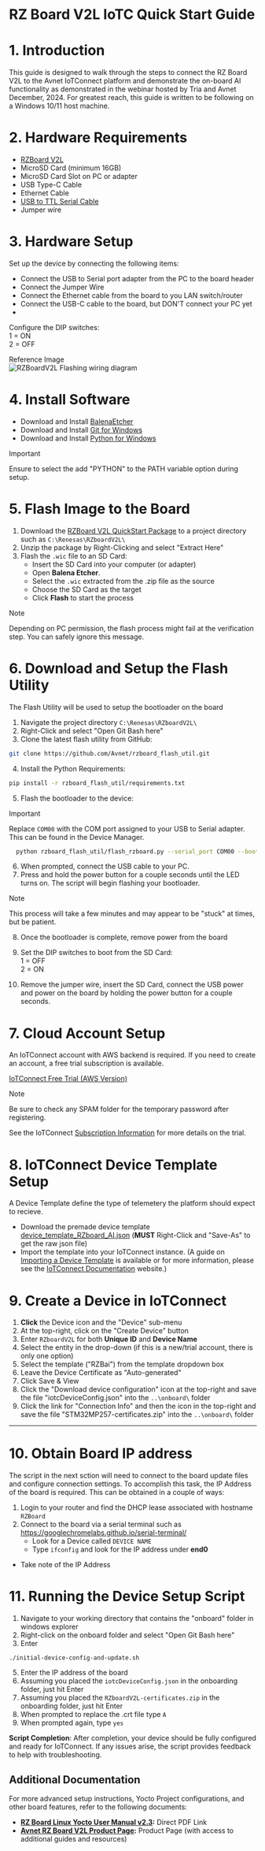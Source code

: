 # RZ Board V2L IoTC Quick Start Guide

# 1. Introduction
This guide is designed to walk through the steps to connect the RZ Board V2L to the Avnet IoTConnect platform and demonstrate the on-board AI functionality as demonstrated in the webinar hosted by Tria and Avnet December, 2024. For greatest reach, this guide is written to be following on a Windows 10/11 host machine.

# 2. Hardware Requirements
* [RZBoard V2L](https://www.avnet.com/wps/portal/us/products/avnet-boards/avnet-board-families/rzboard-v2l)
* MicroSD Card (minimum 16GB)
* MicroSD Card Slot on PC or adapter
* USB Type-C Cable
* Ethernet Cable
* [USB to TTL Serial Cable](https://www.amazon.com/s?k=usb+to+ttl+serial+cable)
* Jumper wire

# 3. Hardware Setup
Set up the device by connecting the following items:
* Connect the USB to Serial port adapter from the PC to the board header
* Connect the Jumper Wire
* Connect the Ethernet cable from the board to you LAN switch/router
* Connect the USB-C cable to the board, but DON'T connect your PC yet
*

Configure the DIP switches:  
1 = ON  
2 = OFF  

Reference Image  
![RZBoardV2L Flashing wiring diagram](https://hackster.imgix.net/uploads/attachments/1634133/image_Epd2Fx4Hue.png?auto=compress%2Cformat&w=740&h=555&fit=max)


# 4. Install Software
* Download and Install [BalenaEtcher](https://www.balena.io/etcher)
* Download and Install [Git for Windows](https://gitforwindows.org/)
* Download and Install [Python for Windows](https://www.python.org/downloads/)
> [!IMPORTANT]
> Ensure to select the add "PYTHON" to the PATH variable option during setup.
 
 
# 5. Flash Image to the Board

1. Download the [RZBoard V2L QuickStart Package](./README.md) to a project directory such as `C:\Renesas\RZboardV2L\`
2. Unzip the package by Right-Clicking and select "Extract Here"
3. Flash the `.wic` file to an SD Card:
    * Insert the SD Card into your computer (or adapter)
    * Open **Balena Etcher**.
    * Select the `.wic` extracted from the .zip file as the source
    * Choose the SD Card as the target
    * Click **Flash** to start the process
> [!NOTE]
> Depending on PC permission, the flash process might fail at the verification step.  You can safely ignore this message.
    

# 6. Download and Setup the Flash Utility
The Flash Utility will be used to setup the bootloader on the board

1. Navigate the project directory `C:\Renesas\RZboardV2L\`
2. Right-Click and select "Open Git Bash here"
3. Clone the latest flash utility from GitHub:  
```bash
git clone https://github.com/Avnet/rzboard_flash_util.git
```

4. Install the Python Requirements:
```bash
pip install -r rzboard_flash_util/requirements.txt
```

5. Flash the bootloader to the device:
>[!IMPORTANT]
>Replace `COM00` with the COM port assigned to your USB to Serial adapter.  This can be found in the Device Manager.
```bash
  python rzboard_flash_util/flash_rzboard.py --serial_port COM00 --bootloader --image_path .
```

6. When prompted, connect the USB cable to your PC.
7. Press and hold the power button for a couple seconds until the LED turns on. The script will begin flashing your bootloader.

> [!NOTE]
> This process will take a few minutes and may appear to be "stuck" at times, but be patient.

8. Once the bootloader is complete, remove power from the board
9. Set the DIP switches to boot from the SD Card:  
1 = OFF  
2 = ON  

10. Remove the jumper wire, insert the SD Card, connect the USB power and power on the board by holding the power button for a couple seconds.

# 7. Cloud Account Setup
An IoTConnect account with AWS backend is required.  If you need to create an account, a free trial subscription is available.

[IoTConnect Free Trial (AWS Version)](https://subscription.iotconnect.io/subscribe?cloud=aws)

> [!NOTE]
> Be sure to check any SPAM folder for the temporary password after registering.

See the IoTConnect [Subscription Information](https://github.com/avnet-iotconnect/avnet-iotconnect.github.io/blob/main/documentation/iotconnect/subscription/subscription.md) for more details on the trial.

# 8. IoTConnect Device Template Setup
A Device Template define the type of telemetery the platform should expect to recieve.
* Download the premade device template [device_template_RZboard_AI.json](https://github.com/avnet-iotconnect/meta-iotconnect-docs/blob/main/QuickStart/Renesas/RZBoard-V2L/demo-iotc-ai-camera/templates/device_template_RZboard_AI.json?raw=1) (**MUST** Right-Click and "Save-As" to get the raw json file)
* Import the template into your IoTConnect instance. (A guide on [Importing a Device Template](https://github.com/avnet-iotconnect/avnet-iotconnect.github.io/blob/main/documentation/iotconnect/import_device_template.md) is available or for more information, please see the [IoTConnect Documentation](https://docs.iotconnect.io/iotconnect/) website.)

# 9. Create a Device in IoTConnect

1. **Click** the Device icon and the "Device" sub-menu
2. At the top-right, click on the "Create Device" button
3. Enter `RZboardV2L` for both **Unique ID** and **Device Name**
4. Select the entity in the drop-down (if this is a new/trial account, there is only one option)
5. Select the template ("RZBai") from the template dropdown box
6. Leave the Device Certificate as "Auto-generated"
7. Click Save & View
8. Click the "Download device configuration" icon at the top-right and save the file "iotcDeviceConfig.json" into the `..\onboard\` folder
9. Click the link for "Connection Info" and then the icon in the top-right and save the file "STM32MP257-certificates.zip" into the `..\onboard\` folder

---

# 10. Obtain Board IP address
The script in the next sction will need to connect to the board update files and configure connection settings.
To accomplish this task, the IP Address of the board is required.  This can be obtained in a couple of ways:
1. Login to your router and find the DHCP lease associated with hostname `RZBoard`
2. Connect to the board via a serial terminal such as https://googlechromelabs.github.io/serial-terminal/
   * Look for a Device called `DEVICE NAME`
   * Type `ifconfig` and look for the IP address under **end0**

* Take note of the IP Address

# 11. Running the Device Setup Script

1. Navigate to your working directory that contains the "onboard" folder in windows explorer
2. Right-click on the onboard folder and select "Open Git Bash here"
3. Enter
```
./initial-device-config-and-update.sh
```
5. Enter the IP address of the board
6. Assuming you placed the `iotcDeviceConfig.json` in the onboarding folder, just hit Enter
7. Assuming you placed the `RZboardV2L-certificates.zip` in the onboarding folder, just hit Enter
8. When prompted to replace the .crt file type `A`
9. When prompted again, type `yes`

**Script Completion**: After completion, your device should be fully configured and ready for IoTConnect. If any issues arise, the script provides feedback to help with troubleshooting.

## Additional Documentation

For more advanced setup instructions, Yocto Project configurations, and other board features, refer to the following documents:

- **[RZ Board Linux Yocto User Manual v2.3](https://www.avnet.com/wps/wcm/connect/onesite/9fe02bc9-8335-4da2-924a-1bdde941e534/RzBoard-Linux-Yocto-UserManual-v2.3.pdf):** Direct PDF Link
- **[Avnet RZ Board V2L Product Page](https://www.avnet.com/wps/portal/us/products/avnet-boards/avnet-board-families/rzboard-v2l/):** Product Page (with access to additional guides and resources)
